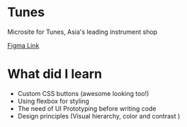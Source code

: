 # Tunes
Microsite for Tunes, Asia's leading instrument shop

[Figma Link](https://www.figma.com/file/JqxzSsZGvvxokeCsHOPe1C/taehyungzxc%E2%80%99s-microsite?node-id=1%3A78)

# What did I learn
-   Custom CSS buttons (awesome looking too!)
-   Using flexbox for styling
-   The need of UI Prototyping before writing code
-   Design principles (Visual hierarchy, color and contrast )